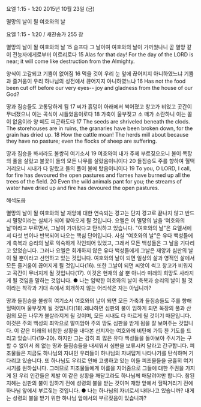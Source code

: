 요엘 1:15 - 1:20 
2015년 10월 23일 (금)

멸망의 날이 될 여호와의 날 



요엘 1:15 - 1:20 / 새찬송가 255 장


멸망의 날이 될 여호와의 날
15 슬프다 그 날이여 여호와의 날이 가까웠나니 곧 멸망 같이 전능자에게로부터 이르리로다 
15 Alas for that day! For the day of the LORD is near; it will come like destruction from the Almighty. 

양식이 고갈되고 기쁨이 없어짐 
16 먹을 것이 우리 눈 앞에 끊어지지 아니하였느냐 기쁨과 즐거움이 우리 하나님의 성전에서 끊어지지 아니하였느냐 
16 Has not the food been cut off before our very eyes-- joy and gladness from the house of our God? 

땅과 짐승들도 고통당하게 됨 
17 씨가 흙덩이 아래에서 썩어졌고 창고가 비었고 곳간이 무너졌으니 이는 곡식이 시들었음이로다 18 가축이 울부짖고 소 떼가 소란하니 이는 꼴이 없음이라 양 떼도 피곤하도다 
17 The seeds are shriveled beneath the clods. The storehouses are in ruins, the granaries have been broken down, for the grain has dried up. 18 How the cattle moan! The herds mill about because they have no pasture; even the flocks of sheep are suffering. 

땅과 짐승을 봐서라도 불쌍히 여기소서
19 여호와여 내가 주께 부르짖으오니 불이 목장의 풀을 살랐고 불꽃이 들의 모든 나무를 살랐음이니이다 20 들짐승도 주를 향하여 헐떡거리오니 시내가 다 말랐고 들의 풀이 불에 탔음이니이다 
19 To you, O LORD, I call, for fire has devoured the open pastures and flames have burned up all the trees of the field. 20 Even the wild animals pant for you; the streams of water have dried up and fire has devoured the open pastures.

해석도움





멸망의 날이 될 여호와의 날
재앙에 대한 연속되는 경고는 단지 경고로 끝나지 않고 반드시 멸망이라는 실체가 되어 찾아오게 될 것입니다. 요엘은 이 멸망의 날을 ‘여호와의 날’이라고 부르면서, 그날이 가까왔다고 탄식하고 있습니다. "여호와의 날"은 요엘서에서 다섯 번이나 반복되어 나오는 핵심 단어입니다. 사실 “여호와의 날”은 유다 백성들에게 축복과 승리의 날로 익숙하게 각인되어 있었고, 그래서 모든 백성들은 그 날을 기다리고 있었습니다. 그러나 요엘은 회개하지 않은 유다 백성들에게 그날은 재앙과 심판의 날이 될 뿐이라고 선언하고 있는 것입니다. 여호와의 날이 되면 일상의 삶과 영적인 삶에서 모든 즐거움이 끊어지게 될 것입니다(16). 또한 그날이 되면 씨앗이 썩고 창고가 비워지고 곡간이 무너지게 될 것입니다(17). 이것은 현재의 삶 뿐 아니라 미래의 희망도 사라지게 될 것임을 말하는 것입니다. 
● 나는 임박한 여호와의 날이 축복과 승리의 날이 될 것이라는 착각과 기대 속에서 회개하지 않는 어리석은 자는 아닙니까?  

땅과 들짐승을 불쌍히 여기소서 
여호와의 날이 되면 모든 가축과 들짐승들도 주를 향해 헐떡이며 울부짖게 될 것입니다(18).왜냐하면 심판의 불이 임하게 되면 목장의 풀과 산림의 모든 나무가 불살라지게 될 것이며, 모든 시내도 다 마르게 될 것이기 때문입니다. 이것은 주의 백성의 죄악으로 말미암아 주의 땅도 심판을 받게 됨을 잘 보여주는 것입니다. 이 같은 미래의 비참한 상황을 내다본 선지자는 여호와께 비탄에 가득 찬 기도를 드리고 있습니다(19-20). 하지만 그는 감히 죄 많은 유다 백성들을 돌아보아 주시기는 구할 수 없어서 죄 없는 땅과 들짐승들을 내세워서 심판을 보류시켜 달라고 간구합니다. 피조물들은 지금도 하나님의 자녀인 우리들이 하나님의 자녀답게 나타나기를 탄식하며 기다리고 있습니다. 또 하나님도 우리로 인해 고생하고 있는 이들 피조물들을 긍휼히 여기시기를 원하십니다. 그러므로 피조물들에게 이름을 지어줌으로 그들에 대한 주권을 가지게 된 우리 인간들은 제발 이 같은 상황을 깨닫고라도 하나님께 매달려야만 합니다. 참된 지혜는 심판의 불이 임하기 전에 성령의 불을 받는 것이며 재앙 앞에서 헐떡거리기 전에 하나님 앞에서 부르짖는 것입니다. 
● 나는 하나님의 자녀로서 나타나고 있습니까? 내게는 성령의 불을 받기 위한 하나님 앞에서의 부르짖음이 있습니까?